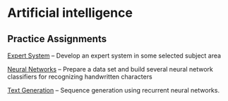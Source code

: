 # Artificial intelligence

## Practice Assignments


[Expert System](ExpertSystem) – Develop an expert system in some selected subject area

[Neural Networks](NeurNet) – Prepare a data set and build several neural network classifiers for recognizing handwritten characters

[Text Generation](TextGen) – Sequence generation using recurrent neural networks.
